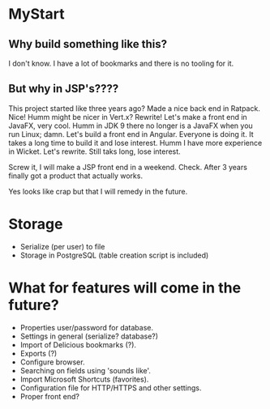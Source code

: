 # MyStart

## Why build something like this? 

I don't know. I have a lot of bookmarks and there is no tooling for it.

## But why in JSP's????

This project started like three years ago? Made a nice back end in Ratpack. Nice! Humm might be nicer in Vert.x? Rewrite!
Let's make a front end in JavaFX, very cool. Humm in JDK 9 there no longer is a JavaFX when you run Linux; damn. Let's build
a front end in Angular. Everyone is doing it. It takes a long time to build it and lose interest. Humm I have more experience
in Wicket. Let's rewrite. Still taks long, lose interest. 

Screw it, I will make a JSP front end in a weekend. Check. After 3 years finally got a product that actually works.

Yes looks like crap but that I will remedy in the future.

# Storage

 * Serialize (per user) to file
 * Storage in PostgreSQL (table creation script is included)

# What for features will come in the future?
 
 * Properties user/password for database.
 * Settings in general (serialize? database?)
 * Import of Delicious bookmarks (?).
 * Exports (?)
 * Configure browser.
 * Searching on fields using 'sounds like'.
 * Import Microsoft Shortcuts (favorites).
 * Configuration file for HTTP/HTTPS and other settings.
 * Proper front end?
